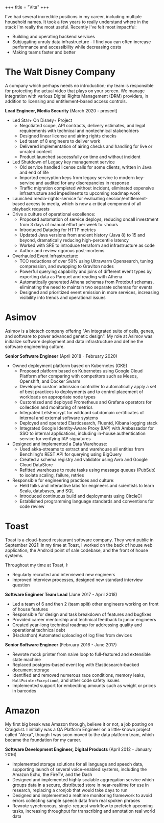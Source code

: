 +++
title = "Vita"
+++

I've had several incredible positions in my career, including multiple household names. It took a few years to really understand where in the stack I'm really the most useful. Recently I've felt most impactful:

* Building and operating backend services
* Subjugating unruly data infrastructure - I find you can often increase performance and accessibility while decreasing costs
* Making teams faster and better

# The Walt Disney Company

A company which perhaps needs no introduction; my team is responsible for protecting the actual video that plays on your screen. We manage integration with various Digital Rights Management (DRM) providers, in addition to licensing and entitlement-based access controls.

**Lead Engineer, Media Security** (March 2020 - present)

* Led Star+ On Disney+ Project
    * Negotiated scope, API contracts, delivery estimates, and legal requirements with technical and nontechnical stakeholders
    * Designed linear license and airing rights checks
    * Led team of 8 engineers to deliver work
    * Delivered implementation of airing checks and handling for live or unrated content
    * Product launched successfully on time and without incident
* Led Shutdown of Legacy key management service
    * Old service handled license calls for some clients, written in Java and end of life
    * Imported encryption keys from legacy service to modern key-service and audited for any discrepancies in response
    * Traffic migration completed without incident, eliminated expensive infrastructure and impediments to upcoming roadmap work
* Launched media-rights-service for evaluating session/entitlement-based access to media, which is now a critical component of all playback requests
* Drive a culture of operational excellence:
    * Proposed automation of service deploys, reducing oncall investment from 3 days of manual effort per week to ~hours
    * Introduced Datadog for HTTP metrics
    * Updated Java versions from ancient history (Java 8) to 15 and beyond, dramatically reducing high-percentile latency
    * Worked with SRE to introduce terraform and infrastructure as code
    * Author and review rigorous post-mortems
* Overhauled Event Infrastructure:
    * TCO reductions of over 50% using Ultrawarm Opensearch, tuning compression, and swapping to Graviton nodes
    * Powerful querying capability and joins of different event types by exporting data as Parquet and reading with Athena
    * Automatically generated Athena schemas from Protobuf schemas, eliminating the need to maintain two separate schemas for events
    * Designed and prioritized event emission in more services, increasing visibility into trends and operational issues

# Asimov
Asimov is a biotech company offering "An integrated suite of cells, genes, and software to power advanced genetic design". My role at Asimov was initialize software deployment and data infrastructure and define the software engineering culture.

**Senior Software Engineer** (April 2018 - February 2020)

* Owned deployment platform based on Kubernetes (GKE)
    * Proposed platform based on Kubernetes using Google Cloud Platform after comparing with competitors such as Mesos, Openshift, and Docker Swarm
    * Developed custom admission controller to automatically apply a set of best practices to deployments and to control placement of workloads on appropriate node types
    * Customized and deployed Prometheus and Grafana operators for collection and monitoring of metrics
    * Integrated LetsEncrypt for wildcard subdomain certificates of internal and external software systems
    * Deployed and operated Elasticsearch, Fluentd, Kibana logging stack
    * Integrated Google Identity-Aware Proxy (IAP) with Ambassador for SSO to internal applications, including in-house authentication service for verifying IAP signatures
* Designed and implemented a Data Warehouse:
    * Used akka-streams to extract and warehouse all entities from Benchling's REST API for querying using BigQuery
    * Created a schema registry and validator using Avro and Google Cloud DataStore
    * Refitted warehouse to route tasks using message queues (PubSub) to isolate scaling, failure, retries
* Responsible for engineering practices and culture:
    * Held talks and interactive labs for engineers and scientists to learn Scala, databases, and SQL
    * Introduced continuous build and deployments using CircleCI
    * Established programming language standards and conventions for code review

# Toast

Toast is a cloud-based restaurant software company. They went public in September 2021! In my time at Toast, I worked on the back of house web application, the Android point of sale codebase, and the front of house systems.

Throughout my time at Toast, I:
* Regularly recruited and interviewed new engineers
* Improved interview processes, designed new standard interview question

**Software Engineer Team Lead** (June 2017 - April 2018)
* Led a team of 6 and then 2 (team split) other engineers working on front of house features
* Responsible for design and task breakdown of features and bugfixes
* Provided career mentorship and technical feedback to junior engineers
* Created year-long technical roadmap for addressing quality and operational technical debt
* (Hackathon) Automated uploading of log files from devices

**Senior Software Engineer** (February 2016 - June 2017)
* Rewrote mock printer from naive loop to full-featured and extensible state machine
* Replaced postgres-based event log with Elasticsearch-backed document storage
* Identified and removed numerous race conditions, memory leaks, `NullPointerException`s, and other code safety issues
* Implemented support for embedding amounts such as weight or prices in barcodes

# Amazon

My first big break was Amazon through, believe it or not, a job posting on Craigslist. I initially was a QA Platform Engineer on a little-known project called "Alexa", though I was soon moved to the data platform team, which became the foundation for my career.

**Software Development Engineer, Digital Products** (April 2012 - January 2016)
* Implemented storage solutions for all language and speech data, supporting launch of several voice-enabled systems, including the Amazon Echo, the FireTV, and the Dash
* Designed and implemented highly scalable aggregation service which groups data in a secure, distributed store in near-realtime for use in research, replacing a cronjob that would take days to run
* Designed and implemented a realtime monitoring framework to avoid errors collecting sample speech data from real spoken phrases
* Rewrote synchronous, single-request workflow to prefetch upcoming tasks, increasing throughput for transcribing and annotation real world data
